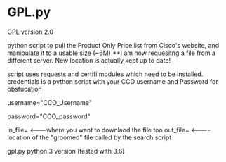 # GPL.py

GPL version 2.0

python script to pull the Product Only Price list from Cisco's website, and manipulate it to a usable size (~6M)
	**I am now requesitng a file from a different server. New location is actually kept up to date!

script uses requests and certifi modules which need to be installed.
credentials is a python script with your CCO username and Password for obsfucation

username="CCO_Username"

password="CCO_password"

in_file= <---where you want to downlaod the file too
out_file= <---- location of the "groomed" file called by the search script


gpl.py python 3 version (tested with 3.6)
